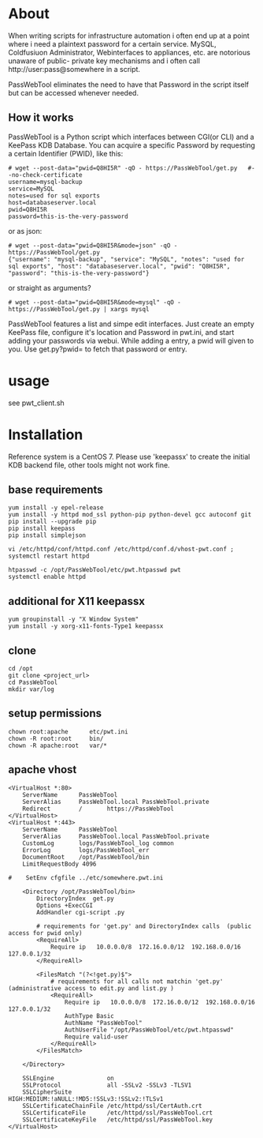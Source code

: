 # About
When writing scripts for infrastructure automation i often end up at a point where i need a plaintext password for a
certain service. MySQL, Coldfusiuon Administrator, Webinterfaces to appliances, etc. are notorious unaware of public-
private key mechanisms and i often call http://user:pass@somewhere in a script.

PassWebTool eliminates the need to have that Password in the script itself but can be accessed whenever needed.

## How it works
PassWebTool is a Python script which interfaces between CGI(or CLI) and a KeePass KDB Database. You can acquire a
specific Password by requesting a certain Identifier (PWID), like this:
```
# wget --post-data="pwid=Q8HI5R" -qO - https://PassWebTool/get.py   #--no-check-certificate
username=mysql-backup
service=MySQL
notes=used for sql exports
host=databaseserver.local
pwid=Q8HI5R
password=this-is-the-very-password
```
or as json:
```
# wget --post-data="pwid=Q8HI5R&mode=json" -qO - https://PassWebTool/get.py 
{"username": "mysql-backup", "service": "MySQL", "notes": "used for sql exports", "host": "databaseserver.local", "pwid": "Q8HI5R", "password": "this-is-the-very-password"}
```
or straight as arguments?
```
# wget --post-data="pwid=Q8HI5R&mode=mysql" -qO - https://PassWebTool/get.py | xargs mysql
```

PassWebTool features a list and simpe edit interfaces. Just create an empty KeePass file, configure it's location and
Password in pwt.ini, and start adding your passwords via webui. While adding a entry, a pwid will given to you. Use
get.py?pwid=<pwid> to fetch that password or entry.

# usage
see pwt_client.sh

# Installation
Reference system is a CentOS 7. Please use 'keepassx' to create the initial KDB backend file, other tools might not work fine.

## base requirements
```
yum install -y epel-release
yum install -y httpd mod_ssl python-pip python-devel gcc autoconf git
pip install --upgrade pip
pip install keepass
pip install simplejson

vi /etc/httpd/conf/httpd.conf /etc/httpd/conf.d/vhost-pwt.conf ; systemctl restart httpd

htpasswd -c /opt/PassWebTool/etc/pwt.htpasswd pwt
systemctl enable httpd
```
## additional for X11 keepassx
```
yum groupinstall -y "X Window System"
yum install -y xorg-x11-fonts-Type1 keepassx
```
## clone
```
cd /opt
git clone <project_url>
cd PassWebTool
mkdir var/log
```

## setup permissions
```
chown root:apache      etc/pwt.ini
chown -R root:root     bin/
chown -R apache:root   var/*
```

## apache vhost
```
<VirtualHost *:80>
    ServerName      PassWebTool
    ServerAlias     PassWebTool.local PassWebTool.private
    Redirect        /       https://PassWebTool
</VirtualHost>
<VirtualHost *:443>
    ServerName      PassWebTool
    ServerAlias     PassWebTool.local PassWebTool.private
    CustomLog       logs/PassWebTool_log common
    ErrorLog        logs/PassWebTool_err
    DocumentRoot    /opt/PassWebTool/bin
    LimitRequestBody 4096

#    SetEnv cfgfile ../etc/somewhere.pwt.ini

    <Directory /opt/PassWebTool/bin>
        DirectoryIndex  get.py
        Options +ExecCGI
        AddHandler cgi-script .py

        # requirements for 'get.py' and DirectoryIndex calls  (public access for pwid only)
        <RequireAll>
            Require ip   10.0.0.0/8  172.16.0.0/12  192.168.0.0/16  127.0.0.1/32
        </RequireAll>

        <FilesMatch "(?<!get.py)$">
            # requirements for all calls not matchin 'get.py' (administrative access to edit.py and list.py )
            <RequireAll>
                Require ip   10.0.0.0/8  172.16.0.0/12  192.168.0.0/16  127.0.0.1/32
                AuthType Basic
                AuthName "PassWebTool"
                AuthUserFile "/opt/PassWebTool/etc/pwt.htpasswd"
                Require valid-user
            </RequireAll>
        </FilesMatch>

    </Directory>

    SSLEngine               on
    SSLProtocol             all -SSLv2 -SSLv3 -TLSV1
    SSLCipherSuite          HIGH:MEDIUM:!aNULL:!MD5:!SSLv3:!SSLv2:!TLSv1
    SSLCertificateChainFile /etc/httpd/ssl/CertAuth.crt
    SSLCertificateFile      /etc/httpd/ssl/PassWebTool.crt
    SSLCertificateKeyFile   /etc/httpd/ssl/PassWebTool.key
</VirtualHost>
```

